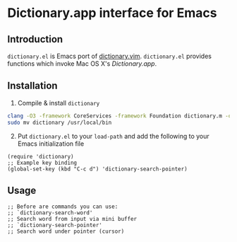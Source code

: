 # Dictionary.app interface for Emacs

## Introduction
`dictionary.el` is Emacs port of [dictionary.vim](https://github.com/itchyny/dictionary.vim). `dictionary.el` provides functions which invoke Mac OS X's *Dictionary.app*.

## Installation

1. Compile & install `dictionary`

```sh
clang -O3 -framework CoreServices -framework Foundation dictionary.m -o dictionary
sudo mv dictionary /usr/local/bin
```

2. Put `dictionary.el` to your `load-path` and add the following to
   your Emacs initialization file

```emacs-lisp
(require 'dictionary)
;; Example key binding
(global-set-key (kbd "C-c d") 'dictionary-search-pointer)
```

## Usage

```emacs-lisp
;; Before are commands you can use:
;; `dictionary-search-word'
;; Search word from input via mini buffer
;; `dictionary-search-pointer'
;; Search word under pointer (cursor)
```
